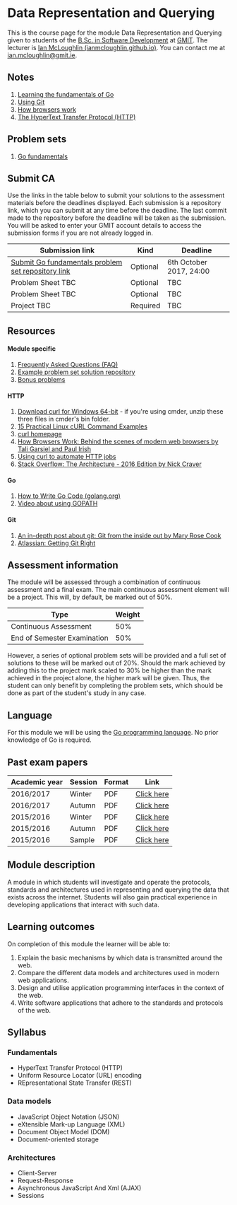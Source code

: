 # Data Representation and Querying

This is the course page for the module Data Representation and Querying given to students of the [B.Sc. in Software Development](https://www.gmit.ie/software-development/bachelor-science-computing-software-development) at [GMIT](http://www.gmit.ie).
The lecturer is [Ian McLoughlin (ianmcloughlin.github.io)](https://ianmcloughlin.github.io).
You can contact me at [ian.mcloughlin@gmit.ie](mailto:ian.mcloughlin@gmit.ie).


## Notes

1. [Learning the fundamentals of Go](notes/go.md)
2. [Using Git](notes/git.md)
3. [How browsers work](notes/browsers.md)
4. [The HyperText Transfer Protocol (HTTP)](notes/http.md)


## Problem sets

1. [Go fundamentals](problems/go-fundamentals.md)


## Submit CA

Use the links in the table below to submit your solutions to the assessment materials before the deadlines displayed.
Each submission is a repository link, which you can submit at any time before the deadline.
The last commit made to the repository before the deadline will be taken as the submission.
You will be asked to enter your GMIT account details to access the submission forms if you are not already logged in.

| Submission link | Kind | Deadline |
| ----------------|------|----------|
| [Submit Go fundamentals problem set repository link](https://forms.office.com/Pages/ResponsePage.aspx?id=rs8Gj9UihEykbT2-PJNVjRknsyDoQWBFn3_IO6dRIpxUQ0VJSTNKVDBGME9GWUtQRVc5NEVUMzkzRC4u) | Optional | 6th October 2017, 24:00 |
| Problem Sheet TBC | Optional | TBC |
| Problem Sheet TBC | Optional | TBC |
| Project TBC       | Required | TBC |


## Resources

#### Module specific
1. [Frequently Asked Questions (FAQ)](notes/faq.md)
1. [Example problem set solution repository](https://github.com/data-representation/go-examples)
1. [Bonus problems](problems/bonus.md)

#### HTTP
1. [Download curl for Windows 64-bit](resources/curl.zip) - if you're using cmder, unzip these three files in cmder's bin folder.
1. [15 Practical Linux cURL Command Examples](http://www.thegeekstuff.com/2012/04/curl-examples/)
1. [curl homepage](https://curl.haxx.se/)
1. [How Browsers Work: Behind the scenes of modern web browsers by Tali Garsiel and Paul Irish](https://www.html5rocks.com/en/tutorials/internals/howbrowserswork/)
1. [Using curl to automate HTTP jobs](https://curl.haxx.se/docs/httpscripting.html)
1. [Stack Overflow: The Architecture - 2016 Edition by Nick Craver](https://nickcraver.com/blog/2016/02/17/stack-overflow-the-architecture-2016-edition/)

#### Go
1. [How to Write Go Code (golang.org)](https://golang.org/doc/code.html)
1. [Video about using GOPATH](https://www.youtube.com/watch?v=XCsL89YtqCs)

#### Git
1. [An in-depth post about git: Git from the inside out by Mary Rose Cook](https://codewords.recurse.com/issues/two/git-from-the-inside-out)
1. [Atlassian: Getting Git Right](https://www.atlassian.com/git)


## Assessment information
The module will be assessed through a combination of continuous assessment and a final exam.
The main continuous assessment element will be a project.
This will, by default, be marked out of 50%.

| Type                         | Weight |
| -----------------------------|--------|
| Continuous Assessment        | 50%    |
| End of Semester Examination  | 50%    |

However, a series of optional problem sets will be provided and a full set of solutions to these will be marked out of 20%.
Should the mark achieved by adding this to the project mark scaled to 30% be higher than the mark achieved in the project alone, the higher mark will be given.
Thus, the student can only benefit by completing the problem sets, which should be done as part of the student's study in any case.


## Language
For this module we will be using the [Go programming language](https://golang.org/).
No prior knowledge of Go is required.


## Past exam papers

| Academic year  | Session | Format | Link                                    |
|----------------|---------|--------|-----------------------------------------|
| 2016/2017      | Winter  | PDF    | [Click here](resources/1617-data-winter-exam.pdf?raw=true) |
| 2016/2017      | Autumn  | PDF    | [Click here](resources/1617-data-autumn-exam.pdf?raw=true) |
| 2015/2016      | Winter  | PDF    | [Click here](resources/1516-data-winter-exam.pdf?raw=true) |
| 2015/2016      | Autumn  | PDF    | [Click here](resources/1516-data-autumn-exam.pdf?raw=true) |
| 2015/2016      | Sample  | PDF    | [Click here](resources/1516-data-sample-exam.pdf?raw=true) |


## Module description

A module in which students will investigate and operate the protocols, standards and architectures used in representing and querying the data that exists across the internet.
Students will also gain practical experience in developing applications that interact with such data.


## Learning outcomes

On completion of this module the learner will be able to:

1. Explain the basic mechanisms by which data is transmitted around the web.
2. Compare the different data models and architectures used in modern web applications.
3. Design and utilise application programming interfaces in the context of the web.
4. Write software applications that adhere to the standards and protocols of the web.


## Syllabus

### Fundamentals
- HyperText Transfer Protocol (HTTP)
- Uniform Resource Locator (URL) encoding
- REpresentational State Transfer (REST)


### Data models
- JavaScript Object Notation (JSON)
- eXtensible Mark-up Language (XML)
- Document Object Model (DOM)
- Document-oriented storage


### Architectures
- Client-Server
- Request-Response
- Asynchronous JavaScript And Xml (AJAX)
- Sessions

